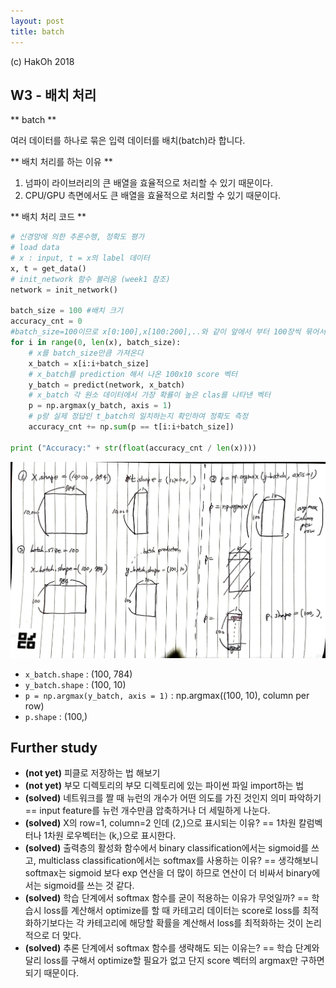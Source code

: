 ```yaml
---
layout: post
title: batch
---
```


(c) HakOh 2018

## W3 - 배치 처리

** batch **

여러 데이터를 하나로 묶은 입력 데이터를 배치(batch)라 합니다.


** 배치 처리를 하는 이유 **

1. 넘파이 라이브러리의 큰 배열을 효율적으로 처리할 수 있기 때문이다.
2. CPU/GPU 측면에서도 큰 배열을 효율적으로 처리할 수 있기 때문이다.

** 배치 처리 코드 **

```python
# 신경망에 의한 추론수행, 정확도 평가
# load data
# x : input, t = x의 label 데이터
x, t = get_data()
# init_network 함수 불러옴 (week1 참조)
network = init_network()

batch_size = 100 #배치 크기
accuracy_cnt = 0
#batch_size=100이므로 x[0:100],x[100:200],..와 같이 앞에서 부터 100장씩 묶어서 꺼냄
for i in range(0, len(x), batch_size):
    # x를 batch_size만큼 가져온다
    x_batch = x[i:i+batch_size]
    # x_batch를 prediction 해서 나온 100x10 score 벡터
    y_batch = predict(network, x_batch)
    # x_batch 각 원소 데이터에서 가장 확률이 높은 clas를 나타낸 벡터
    p = np.argmax(y_batch, axis = 1)
    # p랑 실제 정답인 t_batch의 일치하는지 확인하여 정확도 측정
    accuracy_cnt += np.sum(p == t[i:i+batch_size])

print ("Accuracy:" + str(float(accuracy_cnt / len(x))))
```

![batch](/images/batch.jpeg)

+ `x_batch.shape` : (100, 784)
+ `y_batch.shape` : (100, 10)
+ `p = np.argmax(y_batch, axis = 1)` : np.argmax((100, 10), column per row)
+ `p.shape` : (100,)

## Further study

+ **(not yet)** 피클로 저장하는 법 해보기
+ **(not yet)** 부모 디렉토리의 부모 디렉토리에 있는 파이썬 파일 import하는 법
+ **(solved)** 네트워크를 짤 때 뉴런의 개수가 어떤 의도를 가진 것인지 의미 파악하기 == input feature를 뉴런 개수만큼 압축하거나 더 세밀하게 나눈다.
+ **(solved)** X의 row=1, column=2 인데 (2,)으로 표시되는 이유? == 1차원 칼럼벡터나 1차원 로우벡터는 (k,)으로 표시한다.
+ **(solved)** 출력층의 활성화 함수에서 binary classification에서는 sigmoid를 쓰고, multiclass classification에서는 softmax를 사용하는 이유? == 생각해보니 softmax는 sigmoid 보다 exp 연산을 더 많이 하므로 연산이 더 비싸서 binary에서는 sigmoid를 쓰는 것 같다.
+ **(solved)** 학습 단계에서 softmax 함수를 굳이 적용하는 이유가 무엇일까? == 학습시 loss를 계산해서 optimize를 할 때 카테고리 데이터는 score로 loss를 최적화하기보다는 각 카테고리에 해당할 확률을 계산해서 loss를 최적화하는 것이 논리적으로 더 맞다.
+ **(solved)** 추론 단계에서 softmax 함수를 생략해도 되는 이유는? == 학습 단계와 달리 loss를 구해서 optimize할 필요가 없고 단지 score 벡터의 argmax만 구하면 되기 때문이다.
